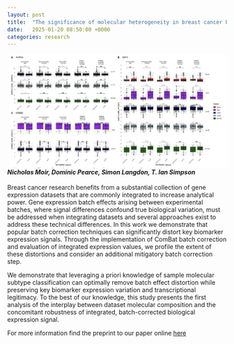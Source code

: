 ```yaml
---
layout: post
title:  "The significance of molecular heterogeneity in breast cancer batch correction and dataset integration"
date:   2025-01-20 08:50:00 +0000
categories: research
---
```


<img style="margin-left: 2rem" align="right" src="assets/BatchEffects.jpg" width = "500px" >

#### *Nicholas Moir, Dominic Pearce, Simon Langdon, T. Ian Simpson*

Breast cancer research benefits from a substantial collection of gene expression datasets that are commonly integrated to increase analytical power. Gene expression batch effects arising between experimental batches, where signal differences confound true biological variation, must be addressed when integrating datasets and several approaches exist to address these technical differences. In this work we demonstrate that popular batch correction techniques can significantly distort key biomarker expression signals. Through the implementation of ComBat batch correction and evaluation of integrated expression values, we profile the extent of these distortions and consider an additional mitigatory batch correction step.

We demonstrate that leveraging a priori knowledge of sample molecular subtype classification can optimally remove batch effect distortion while preserving key biomarker expression variation and transcriptional legitimacy. To the best of our knowledge, this study presents the first analysis of the interplay between dataset molecular composition and the concomitant robustness of integrated, batch-corrected biological expression signal.

For more information find the preprint to our paper online [here](https://www.medrxiv.org/content/10.1101/2024.12.22.24319524v1)